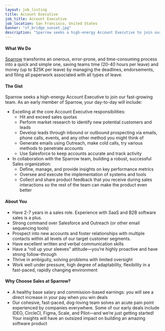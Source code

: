 ```yaml
---
layout: job_listing
title: Account Executive
job_title: Account Executive
job_location: San Francisco, United States
banner: "sf_bridge_sunset.jpg"
description: "Sparrow seeks a high-energy Account Executive to join our fast-growing team."
---
```


#### What We Do

[Sparrow](https://trysparrow.com/careers) transforms an onerous, error-prone, and time-consuming process into a quick and simple one, saving teams time (20-40 hours per leave) and money (up to $25K per leave) by managing the deadlines, endorsements, and filing all paperwork associated with all types of leave.


#### The Gist

Sparrow seeks a high-energy Account Executive to join our fast-growing team. As an early member of Sparrow, your day-to-day will include:
 * Excelling at the core Account Executive responsibilities:
    * Hit and exceed sales quotas
    * Perform market research to identify new potential customers and leads
    * Develop leads through inbound or outbound prospecting via emails, phone calls, events, and any other method you might think of
    * Generate emails using Outreach, make cold calls, try various methods to penetrate accounts
    * Use Salesforce to keep accounts accurate and track activity
 * In collaboration with the Sparrow team, building a robust, successful Sales organization:
    * Define, manage, and provide insights on key performance metrics
    * Oversee and execute the implementation of systems and tools
    * Collect and share product feedback that you receive during sales interactions so the rest of the team can make the product even better


#### About You

 * Have 2-7 years in a sales role. Experience with SaaS and B2B software sales is a plus.
 * Strong command over Salesforce and Outreach (or other email sequencing tools)
 * Prospect into new accounts and foster relationships with multiple contacts within all levels of our target customer segments.
 * Have excellent written and verbal communication skills
 * Have a “roll up your sleeves” attitude—you’re highly proactive and have strong follow-through
 * Thrive in ambiguity, solving problems with limited oversight
 * Work well under pressure, high degree of adaptability, flexibility in a fast-paced, rapidly changing environment


#### Why Choose Sales at Sparrow?

 * A healthy base salary and commission-based earnings: you will see a direct increase in your pay when you win deals
 * Our cohesive, fast-paced, dog-loving team solves an acute pain point experienced by companies everywhere. Some of our early deals include IDEO, CircleCI, Figma, Scale, and Pilot—and we’re just getting started!
Your insights will have an outsized impact on building an amazing software product


<br>